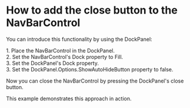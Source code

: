 # How to add the close button to the NavBarControl


<p>You can introduce this functionality by using the DockPanel:</p><p>1. Place the NavBarControl in the DockPanel.<br />
2. Set the NavBarControl's Dock property to Fill.<br />
3. Set the DockPanel's Dock property.<br />
3. Set the DockPanel.Options.ShowAutoHideButton property to false.</p><p>Now you can close the NavBarControl by pressing the DockPanel's close button.</p><p>This example demonstrates this approach in action.</p>

<br/>


